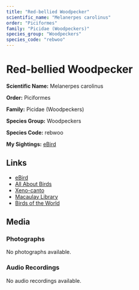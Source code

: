 ```yaml
---
title: "Red-bellied Woodpecker"
scientific_name: "Melanerpes carolinus"
order: "Piciformes"
family: "Picidae (Woodpeckers)"
species_group: "Woodpeckers"
species_code: "rebwoo"
---
```


# Red-bellied Woodpecker

**Scientific Name:** Melanerpes carolinus

**Order:** Piciformes

**Family:** Picidae (Woodpeckers)

**Species Group:** Woodpeckers

**Species Code:** rebwoo

**My Sightings:** [eBird](https://ebird.org/lifelist?r=world&time=life&spp=rebwoo)

## Links
* [eBird](https://ebird.org/species/rebwoo) 
* [All About Birds](https://www.allaboutbirds.org/guide/rebwoo) 
* [Xeno-canto](https://www.xeno-canto.org/species/melanerpes-carolinus) 
* [Macaulay Library](https://search.macaulaylibrary.org/catalog?taxonCode=rebwoo&sort=rating_rank_desc)
* [Birds of the World](https://birdsoftheworld.org/bow/species/rebwoo)

## Media
### Photographs
No photographs available.

### Audio Recordings
No audio recordings available.
